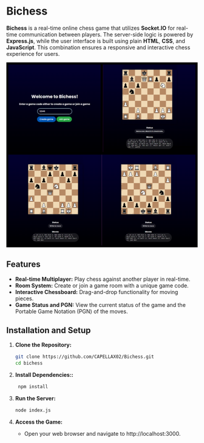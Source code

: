 # Bichess

**Bichess** is a real-time online chess game that utilizes **Socket.IO** for real-time communication between players. The server-side logic is powered by **Express.js**, while the user interface is built using plain **HTML**, **CSS**, and **JavaScript**. This combination ensures a responsive and interactive chess experience for users.

![Bichess Sample](./front/public/img/sample.png)

## Features

- **Real-time Multiplayer:** Play chess against another player in real-time.
- **Room System:** Create or join a game room with a unique game code.
- **Interactive Chessboard:** Drag-and-drop functionality for moving pieces.
- **Game Status and PGN:** View the current status of the game and the Portable Game Notation (PGN) of the moves.

## Installation and Setup

1. **Clone the Repository:**

   ```bash
   git clone https://github.com/CAPELLAX02/Bichess.git
   cd bichess
   ```

2. **Install Dependencies::**

   ```bash
    npm install
   ```

3. **Run the Server:**

   ```bash
   node index.js
   ```

4. **Access the Game:**
   - Open your web browser and navigate to http://localhost:3000.
